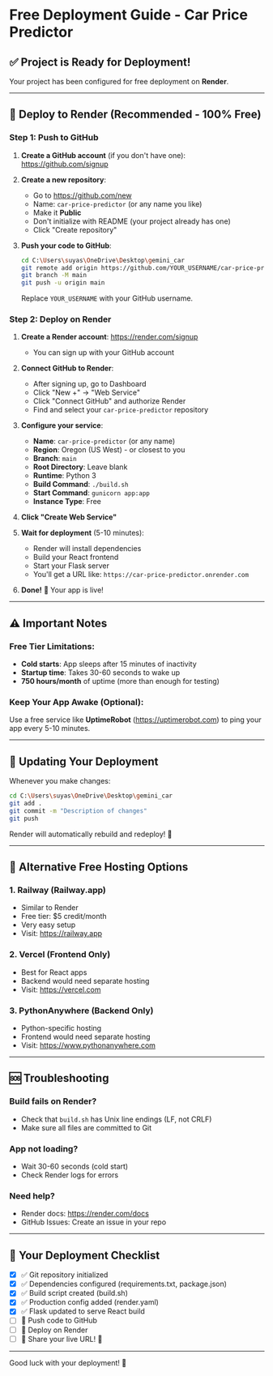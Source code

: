 # Free Deployment Guide - Car Price Predictor

## ✅ Project is Ready for Deployment!

Your project has been configured for free deployment on **Render**.

---

## 🚀 Deploy to Render (Recommended - 100% Free)

### Step 1: Push to GitHub

1. **Create a GitHub account** (if you don't have one): https://github.com/signup

2. **Create a new repository**:
   - Go to https://github.com/new
   - Name: `car-price-predictor` (or any name you like)
   - Make it **Public**
   - Don't initialize with README (your project already has one)
   - Click "Create repository"

3. **Push your code to GitHub**:
   ```bash
   cd C:\Users\suyas\OneDrive\Desktop\gemini_car
   git remote add origin https://github.com/YOUR_USERNAME/car-price-predictor.git
   git branch -M main
   git push -u origin main
   ```
   Replace `YOUR_USERNAME` with your GitHub username.

### Step 2: Deploy on Render

1. **Create a Render account**: https://render.com/signup
   - You can sign up with your GitHub account

2. **Connect GitHub to Render**:
   - After signing up, go to Dashboard
   - Click "New +" → "Web Service"
   - Click "Connect GitHub" and authorize Render
   - Find and select your `car-price-predictor` repository

3. **Configure your service**:
   - **Name**: `car-price-predictor` (or any name)
   - **Region**: Oregon (US West) - or closest to you
   - **Branch**: `main`
   - **Root Directory**: Leave blank
   - **Runtime**: Python 3
   - **Build Command**: `./build.sh`
   - **Start Command**: `gunicorn app:app`
   - **Instance Type**: Free

4. **Click "Create Web Service"**

5. **Wait for deployment** (5-10 minutes):
   - Render will install dependencies
   - Build your React frontend
   - Start your Flask server
   - You'll get a URL like: `https://car-price-predictor.onrender.com`

6. **Done!** 🎉 Your app is live!

---

## ⚠️ Important Notes

### Free Tier Limitations:
- **Cold starts**: App sleeps after 15 minutes of inactivity
- **Startup time**: Takes 30-60 seconds to wake up
- **750 hours/month** of uptime (more than enough for testing)

### Keep Your App Awake (Optional):
Use a free service like **UptimeRobot** (https://uptimerobot.com) to ping your app every 5-10 minutes.

---

## 🔄 Updating Your Deployment

Whenever you make changes:

```bash
cd C:\Users\suyas\OneDrive\Desktop\gemini_car
git add .
git commit -m "Description of changes"
git push
```

Render will automatically rebuild and redeploy! 🚀

---

## 🎯 Alternative Free Hosting Options

### 1. Railway (Railway.app)
- Similar to Render
- Free tier: $5 credit/month
- Very easy setup
- Visit: https://railway.app

### 2. Vercel (Frontend Only)
- Best for React apps
- Backend would need separate hosting
- Visit: https://vercel.com

### 3. PythonAnywhere (Backend Only)
- Python-specific hosting
- Frontend would need separate hosting
- Visit: https://www.pythonanywhere.com

---

## 🆘 Troubleshooting

### Build fails on Render?
- Check that `build.sh` has Unix line endings (LF, not CRLF)
- Make sure all files are committed to Git

### App not loading?
- Wait 30-60 seconds (cold start)
- Check Render logs for errors

### Need help?
- Render docs: https://render.com/docs
- GitHub Issues: Create an issue in your repo

---

## 📝 Your Deployment Checklist

- [x] ✅ Git repository initialized
- [x] ✅ Dependencies configured (requirements.txt, package.json)
- [x] ✅ Build script created (build.sh)
- [x] ✅ Production config added (render.yaml)
- [x] ✅ Flask updated to serve React build
- [ ] 🔲 Push code to GitHub
- [ ] 🔲 Deploy on Render
- [ ] 🔲 Share your live URL! 🎉

---

Good luck with your deployment! 🚀

